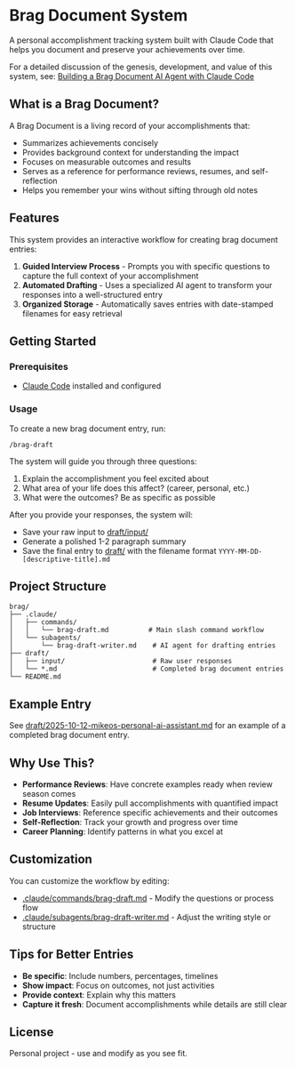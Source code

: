 # Brag Document System

A personal accomplishment tracking system built with Claude Code that helps you document and preserve your achievements over time.

For a detailed discussion of the genesis, development, and value of this system, see: [Building a Brag Document AI Agent with Claude Code](https://michaelmarcal.com/building-a-brag-document-ai-agent-with-claude-code/)

## What is a Brag Document?

A Brag Document is a living record of your accomplishments that:

- Summarizes achievements concisely
- Provides background context for understanding the impact
- Focuses on measurable outcomes and results
- Serves as a reference for performance reviews, resumes, and self-reflection
- Helps you remember your wins without sifting through old notes

## Features

This system provides an interactive workflow for creating brag document entries:

1. **Guided Interview Process** - Prompts you with specific questions to capture the full context of your accomplishment
2. **Automated Drafting** - Uses a specialized AI agent to transform your responses into a well-structured entry
3. **Organized Storage** - Automatically saves entries with date-stamped filenames for easy retrieval

## Getting Started

### Prerequisites

- [Claude Code](https://claude.com/claude-code) installed and configured

### Usage

To create a new brag document entry, run:

```
/brag-draft
```

The system will guide you through three questions:

1. Explain the accomplishment you feel excited about
2. What area of your life does this affect? (career, personal, etc.)
3. What were the outcomes? Be as specific as possible

After you provide your responses, the system will:
- Save your raw input to [draft/input/](draft/input/)
- Generate a polished 1-2 paragraph summary
- Save the final entry to [draft/](draft/) with the filename format `YYYY-MM-DD-[descriptive-title].md`

## Project Structure

```
brag/
├── .claude/
│   ├── commands/
│   │   └── brag-draft.md          # Main slash command workflow
│   └── subagents/
│       └── brag-draft-writer.md    # AI agent for drafting entries
├── draft/
│   ├── input/                      # Raw user responses
│   └── *.md                        # Completed brag document entries
└── README.md
```

## Example Entry

See [draft/2025-10-12-mikeos-personal-ai-assistant.md](draft/2025-10-12-mikeos-personal-ai-assistant.md) for an example of a completed brag document entry.

## Why Use This?

- **Performance Reviews**: Have concrete examples ready when review season comes
- **Resume Updates**: Easily pull accomplishments with quantified impact
- **Job Interviews**: Reference specific achievements and their outcomes
- **Self-Reflection**: Track your growth and progress over time
- **Career Planning**: Identify patterns in what you excel at

## Customization

You can customize the workflow by editing:

- [.claude/commands/brag-draft.md](.claude/commands/brag-draft.md) - Modify the questions or process flow
- [.claude/subagents/brag-draft-writer.md](.claude/subagents/brag-draft-writer.md) - Adjust the writing style or structure

## Tips for Better Entries

- **Be specific**: Include numbers, percentages, timelines
- **Show impact**: Focus on outcomes, not just activities
- **Provide context**: Explain why this matters
- **Capture it fresh**: Document accomplishments while details are still clear

## License

Personal project - use and modify as you see fit.
